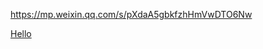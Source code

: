 https://mp.weixin.qq.com/s/pXdaA5gbkfzhHmVwDTO6Nw



[Hello](https://mp.weixin.qq.com/s/pXdaA5gbkfzhHmVwDTO6Nw)

